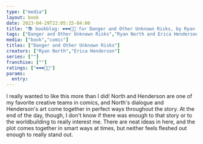 ```yaml
---
type: ["media"]
layout: book
date: 2023-04-29T22:05:15-04:00
title: "📚 bookblog: ❤️❤️❤️🖤🖤 for Danger and Other Unknown Risks, by Ryan North and Erica Henderson"
tags: ["Danger and Other Unknown Risks","Ryan North and Erica Henderson","Ryan North","Erica Henderson","comics"]
media: ["book","comic"]
titles: ["Danger and Other Unknown Risks"]
creators: ["Ryan North","Erica Henderson"]
series: [""]
franchise: [""]
ratings: ["❤️❤️❤️🖤🖤"]
params:
  entry:
---
```

I really wanted to like this more than I did! North and Henderson are one of my favorite creative teams in comics, and North's dialogue and Henderson's art come together in perfect ways throughout the story. At the end of the day, though, I don't know if there was enough to that story or to the worldbuilding to really interest me. There are neat ideas in here, and the plot comes together in smart ways at times, but neither feels fleshed out enough to really stand out.
